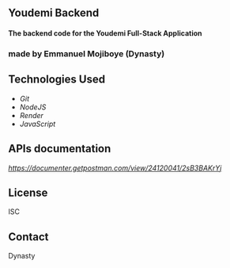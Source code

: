 ## Youdemi Backend
#### The backend code for the Youdemi Full-Stack Application

### made by Emmanuel Mojiboye (Dynasty)

## Technologies Used
* _Git_
* _NodeJS_
* _Render_
* _JavaScript_

## APIs documentation
_https://documenter.getpostman.com/view/24120041/2sB3BAKrYj_

## License 
ISC

## Contact
Dynasty